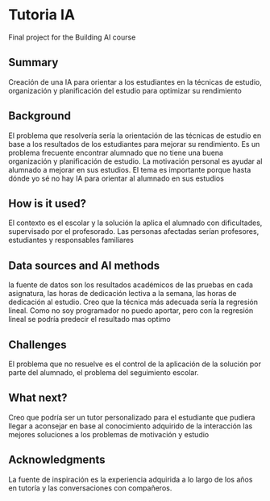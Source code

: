 <!-- This is the markdown template for the final project of the Building AI course, 
created by Reaktor Innovations and University of Helsinki. 
Copy the template, paste it to your GitHub README and edit! -->

# Tutoria IA

Final project for the Building AI course

## Summary

Creación de una IA para orientar a los estudiantes en la técnicas de estudio, organización y planificación del estudio  para optimizar su rendimiento


## Background

El problema que resolvería sería la orientación de las técnicas de estudio en base a los resultados de los estudiantes para mejorar su rendimiento. Es un problema frecuente encontrar alumnado que no tiene una buena organización y planificación de estudio. La motivación personal es ayudar al alumnado a mejorar en sus estudios. El tema es importante porque hasta dónde yo sé no hay IA para orientar al alumnado en sus estudios


## How is it used?

El contexto es el escolar y la solución la aplica el alumnado con dificultades, supervisado por el profesorado. Las personas afectadas serían profesores, estudiantes y responsables familiares


## Data sources and AI methods
la fuente de datos son los resultados académicos de las pruebas en cada asignatura, las horas de dedicación lectiva a la semana, las horas de dedicación al estudio. Creo que la técnica más adecuada sería la regresión lineal. Como no soy programador no puedo aportar, pero con la regresión lineal se podría predecir el resultado mas optimo

## Challenges

El problema que no resuelve es el control de la aplicación de la solución por parte del alumnado, el problema del seguimiento escolar.

## What next?

Creo que podría ser un tutor personalizado para el estudiante que pudiera llegar a aconsejar en base al conocimiento adquirido de la interacción las mejores soluciones a los problemas de motivación y estudio


## Acknowledgments

La fuente de inspiración es la experiencia adquirida a lo largo de los años en tutoría y las conversaciones con compañeros.
